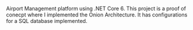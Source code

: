 Airport Management platform using .NET Core 6. This project is a proof of conecpt where I implemented the Onion Architecture. It has configurations for a SQL database implemented.
